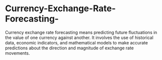 # Currency-Exchange-Rate-Forecasting-
Currency exchange rate forecasting means predicting future fluctuations in the value of one currency against another. It involves the use of historical data, economic indicators, and mathematical models to make accurate predictions about the direction and magnitude of exchange rate movements.
